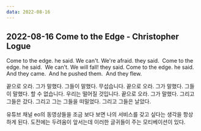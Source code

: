 ```yaml
---
data: 2022-08-16
---
```

2022-08-16
Come to the Edge - Christopher Logue
---
Come to the edge. he said.
We can't. We're afraid. they said. 
Come to the edge. he said. 
We can't. We will fall! they said.
Come to the edge. he said. 
And they came. 
And he pushed them. 
And they flew.

끝으로 오라. 그가 말했다.
그들이 말했다. 무섭습니다.
끝으로 오라. 그가 말했다.
그들이 말했다. 할 수 없습니다. 우리는 떨어질 것입니다.
끝으로 오라. 그가 말했다.
그리고 그들은 갔다.
그리고 그는 그들을 떠밀었다.
그리고 그들은 날았다.


유튜브 채널 eo의 동영상들을 조금 보다 보면
나의 서비스를 갖고 싶다는 생각을 항상 하게 된다.
도전에는 두려움이 앞서는데 이러한 글귀들이 주는 모티베이션이 있다.

 